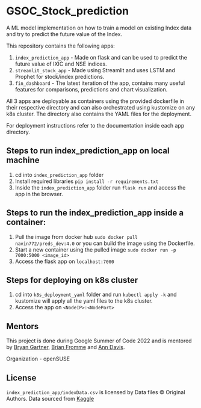 # GSOC_Stock_prediction
A ML model implementation on how to train a model on existing Index data and try to predict the future value of the Index.

This repository contains the following apps:
1. `index_prediction_app` - Made on flask and can be used to predict the future value of IXIC and NSE indices.
2. `streamlit_stock_app` - Made using Streamlit and uses LSTM and Prophet for stock/index predictions.
3. `fin_dashboard` - The latest iteration of the app, contains many useful features for comparisons, predictions and chart visualization.

All 3 apps are deployable as containers using the provided dockerfile in their respective directory and can also orchestrated using kustomize on any k8s cluster. The directory also contains the YAML files for the deployment.

For deployment instructions refer to the documentation inside each app directory.

## Steps to run index_prediction_app on local machine

1. cd into `index_prediction_app` folder
2. Install required libraries `pip install -r requirements.txt`
3. Inside the `index_prediction_app` folder run `flask run` and access the app in the browser.
## Steps to run the index_prediction_app inside a container:

1. Pull the image from docker hub `sudo docker pull navin772/preds_dev:4.0` or you can build the image using the Dockerfile.
2. Start a new container using the pulled image `sudo docker run -p 7000:5000 <image_id>`
3. Access the flask app on `localhost:7000`

## Steps for deploying on k8s cluster

1. cd into `k8s_deployment_yaml` folder and run `kubectl apply -k` and kustomize will apply all the yaml files to the k8s cluster.
2. Access the app on `<NodeIP>:<NodePort>`

 ## Mentors
 This project is done during Google Summer of Code 2022 and is mentored by [Bryan Gartner](https://github.com/bwgartner), [Brian Fromme](https://github.com/mrjazzcat) and [Ann Davis](https://github.com/andavissuse).
 
 Organization - openSUSE
## License
 `index_prediction_app/indexData.csv` is licensed by Data files © Original Authors. Data sourced from [Kaggle](https://www.kaggle.com/datasets/mattiuzc/stock-exchange-data)
